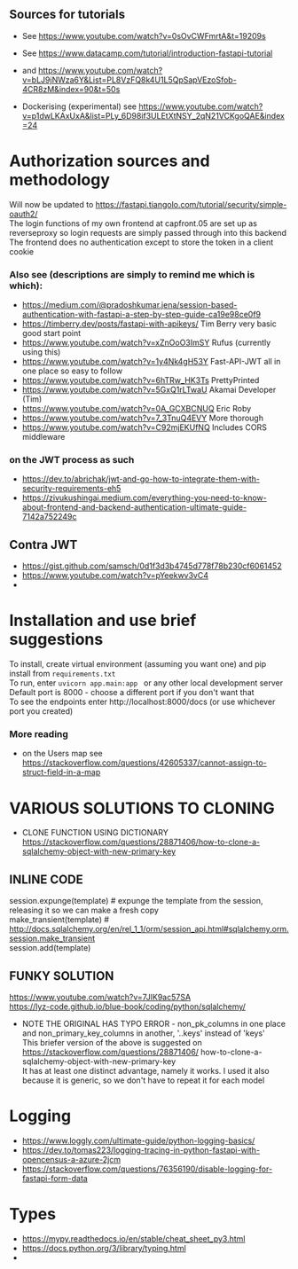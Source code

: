 ## Sources for tutorials  
* See https://www.youtube.com/watch?v=0sOvCWFmrtA&t=19209s
* See https://www.datacamp.com/tutorial/introduction-fastapi-tutorial 
* and https://www.youtube.com/watch?v=bLJ9jNWza6Y&List=PL8VzFQ8k4U1L5QpSapVEzoSfob-4CR8zM&index=90&t=50s  

* Dockerising (experimental) see https://www.youtube.com/watch?v=p1dwLKAxUxA&list=PLy_6D98if3ULEtXtNSY_2qN21VCKgoQAE&index=24  
 
# Authorization sources and methodology  
Will now be updated to https://fastapi.tiangolo.com/tutorial/security/simple-oauth2/  
The login functions of my own frontend at capfront.05 are set up as reverseproxy so login requests are simply passed through into this backend  
The frontend does no authentication except to store the token in a client cookie  

### Also see (descriptions are simply to remind me which is which):
* https://medium.com/@pradoshkumar.jena/session-based-authentication-with-fastapi-a-step-by-step-guide-ca19e98ce0f9  
* https://timberry.dev/posts/fastapi-with-apikeys/    Tim Berry very basic good start point  
* https://www.youtube.com/watch?v=xZnOoO3ImSY  Rufus (currently using this)
* https://www.youtube.com/watch?v=1y4Nk4gH53Y  Fast-API-JWT all in one place so easy to follow  
* https://www.youtube.com/watch?v=6hTRw_HK3Ts  PrettyPrinted  
* https://www.youtube.com/watch?v=5GxQ1rLTwaU  Akamai Developer (Tim)
* https://www.youtube.com/watch?v=0A_GCXBCNUQ  Eric Roby
* https://www.youtube.com/watch?v=7_3TnuQ4EVY  More thorough  
* https://www.youtube.com/watch?v=C92mjEKUfNQ  Includes CORS middleware  
### on the JWT process as such
* https://dev.to/abrichak/jwt-and-go-how-to-integrate-them-with-security-requirements-eh5
* https://zivukushingai.medium.com/everything-you-need-to-know-about-frontend-and-backend-authentication-ultimate-guide-7142a752249c
## Contra JWT
* https://gist.github.com/samsch/0d1f3d3b4745d778f78b230cf6061452  
* https://www.youtube.com/watch?v=pYeekwv3vC4  
* 
# Installation and use brief suggestions  
To install, create virtual environment (assuming you want one) and pip install from ``requirements.txt``  
To run, enter ``uvicorn app.main:app `` or any other local development server  
Default port is 8000 - choose a different port if you don't want that  
To see the endpoints enter http://localhost:8000/docs (or use whichever port you created)  


### More reading
* on the Users map see https://stackoverflow.com/questions/42605337/cannot-assign-to-struct-field-in-a-map  

# VARIOUS SOLUTIONS TO CLONING
* CLONE FUNCTION USING DICTIONARY https://stackoverflow.com/questions/28871406/how-to-clone-a-sqlalchemy-object-with-new-primary-key
## INLINE CODE
session.expunge(template)  # expunge the template from the session, releasing it so we can make a fresh copy  
make_transient(template)  # http://docs.sqlalchemy.org/en/rel_1_1/orm/session_api.html#sqlalchemy.orm.session.make_transient  
session.add(template)  
## FUNKY SOLUTION
https://www.youtube.com/watch?v=7JlK9ac57SA  
https://lyz-code.github.io/blue-book/coding/python/sqlalchemy/  
* NOTE THE ORIGINAL HAS TYPO ERROR - non_pk_columns in one place and non_primary_key_columns in another, '..keys' instead of 'keys'  
This briefer version of the above is suggested on https://stackoverflow.com/questions/28871406/  how-to-clone-a-sqlalchemy-object-with-new-primary-key  
It has at least one distinct advantage, namely it works. 
I used it also because it is generic, so we don't have to repeat it for each model  

# Logging
* https://www.loggly.com/ultimate-guide/python-logging-basics/
* https://dev.to/tomas223/logging-tracing-in-python-fastapi-with-opencensus-a-azure-2jcm  
* https://stackoverflow.com/questions/76356190/disable-logging-for-fastapi-form-data

# Types
* https://mypy.readthedocs.io/en/stable/cheat_sheet_py3.html  
* https://docs.python.org/3/library/typing.html  
* 
